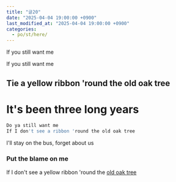 ```yaml
---
title: "글20"
date: "2025-04-04 19:00:00 +0900"
last_modified_at: "2025-04-04 19:00:00 +0900"
categories: 
  - po/st/here/
---
```


If you still want me

If you still want me<br/>

## Tie a yellow ribbon 'round the old oak tree
# It's been three long years

```javascript
Do ya still want me
If I don't see a ribbon 'round the old oak tree
```

I'll stay on the bus, forget about us

### Put the blame on me


If I don't see a yellow ribbon 'round the [old oak tree](https://movingwoo.github.io) 